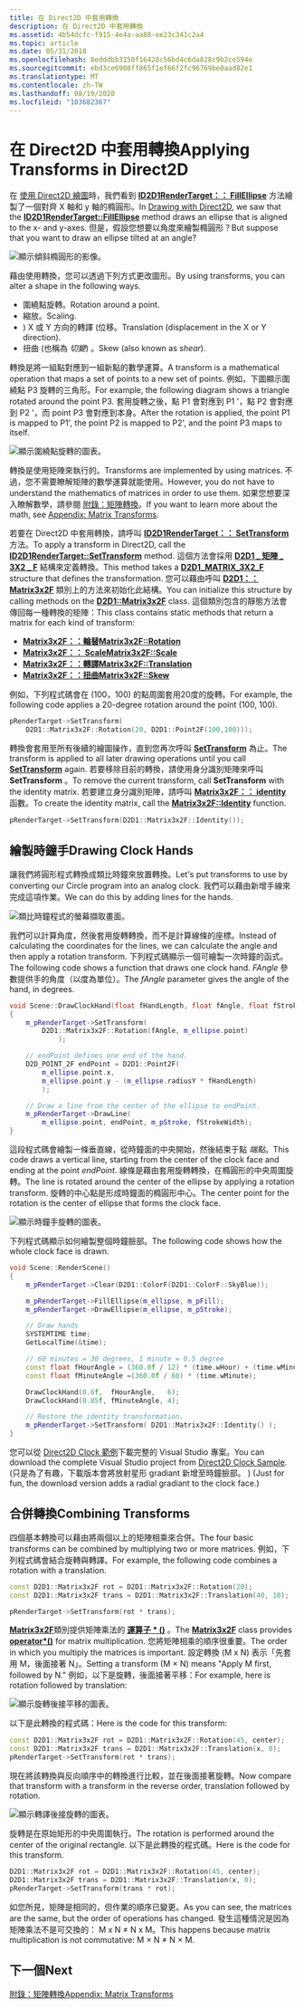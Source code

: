 ```yaml
---
title: 在 Direct2D 中套用轉換
description: 在 Direct2D 中套用轉換
ms.assetid: 4b54dcfc-f915-4e4a-aa88-ee23c341c2a4
ms.topic: article
ms.date: 05/31/2018
ms.openlocfilehash: 8edddbb3150f16428c56bd4c6da828c9b2ce594e
ms.sourcegitcommit: ebd3ce6908ff865f1ef66f2fc96769be0aad82e1
ms.translationtype: MT
ms.contentlocale: zh-TW
ms.lasthandoff: 08/19/2020
ms.locfileid: "103682367"
---
```

# <a name="applying-transforms-in-direct2d"></a><span data-ttu-id="46030-103">在 Direct2D 中套用轉換</span><span class="sxs-lookup"><span data-stu-id="46030-103">Applying Transforms in Direct2D</span></span>

<span data-ttu-id="46030-104">在 [使用 Direct2D 繪圖](drawing-with-direct2d.md)時，我們看到 [**ID2D1RenderTarget：： FillEllipse**](/windows/win32/api/d2d1/nf-d2d1-id2d1rendertarget-fillellipse(constd2d1_ellipse__id2d1brush)) 方法繪製了一個對齊 X 軸和 y 軸的橢圓形。</span><span class="sxs-lookup"><span data-stu-id="46030-104">In [Drawing with Direct2D](drawing-with-direct2d.md), we saw that the [**ID2D1RenderTarget::FillEllipse**](/windows/win32/api/d2d1/nf-d2d1-id2d1rendertarget-fillellipse(constd2d1_ellipse__id2d1brush)) method draws an ellipse that is aligned to the x- and y-axes.</span></span> <span data-ttu-id="46030-105">但是，假設您想要以角度來繪製橢圓形？</span><span class="sxs-lookup"><span data-stu-id="46030-105">But suppose that you want to draw an ellipse tilted at an angle?</span></span>

![顯示傾斜橢圓形的影像。](images/graphics16.png)

<span data-ttu-id="46030-107">藉由使用轉換，您可以透過下列方式更改圖形。</span><span class="sxs-lookup"><span data-stu-id="46030-107">By using transforms, you can alter a shape in the following ways.</span></span>

-   <span data-ttu-id="46030-108">圍繞點旋轉。</span><span class="sxs-lookup"><span data-stu-id="46030-108">Rotation around a point.</span></span>
-   <span data-ttu-id="46030-109">縮放。</span><span class="sxs-lookup"><span data-stu-id="46030-109">Scaling.</span></span>
-   <span data-ttu-id="46030-110">) X 或 Y 方向的轉譯 (位移。</span><span class="sxs-lookup"><span data-stu-id="46030-110">Translation (displacement in the X or Y direction).</span></span>
-   <span data-ttu-id="46030-111">扭曲 (也稱為 *切變*) 。</span><span class="sxs-lookup"><span data-stu-id="46030-111">Skew (also known as *shear*).</span></span>

<span data-ttu-id="46030-112">轉換是將一組點對應到一組新點的數學運算。</span><span class="sxs-lookup"><span data-stu-id="46030-112">A transform is a mathematical operation that maps a set of points to a new set of points.</span></span> <span data-ttu-id="46030-113">例如，下圖顯示圍繞點 P3 旋轉的三角形。</span><span class="sxs-lookup"><span data-stu-id="46030-113">For example, the following diagram shows a triangle rotated around the point P3.</span></span> <span data-ttu-id="46030-114">套用旋轉之後，點 P1 會對應到 P1 '，點 P2 會對應到 P2 '，而 point P3 會對應到本身。</span><span class="sxs-lookup"><span data-stu-id="46030-114">After the rotation is applied, the point P1 is mapped to P1', the point P2 is mapped to P2', and the point P3 maps to itself.</span></span>

![顯示圍繞點旋轉的圖表。](images/graphics17.png)

<span data-ttu-id="46030-116">轉換是使用矩陣來執行的。</span><span class="sxs-lookup"><span data-stu-id="46030-116">Transforms are implemented by using matrices.</span></span> <span data-ttu-id="46030-117">不過，您不需要瞭解矩陣的數學運算就能使用。</span><span class="sxs-lookup"><span data-stu-id="46030-117">However, you do not have to understand the mathematics of matrices in order to use them.</span></span> <span data-ttu-id="46030-118">如果您想要深入瞭解數學，請參閱 [附錄：矩陣轉換](appendix--matrix-transforms.md)。</span><span class="sxs-lookup"><span data-stu-id="46030-118">If you want to learn more about the math, see [Appendix: Matrix Transforms](appendix--matrix-transforms.md).</span></span>

<span data-ttu-id="46030-119">若要在 Direct2D 中套用轉換，請呼叫 [**ID2D1RenderTarget：： SetTransform**](/windows/desktop/Direct2D/id2d1rendertarget-settransform) 方法。</span><span class="sxs-lookup"><span data-stu-id="46030-119">To apply a transform in Direct2D, call the [**ID2D1RenderTarget::SetTransform**](/windows/desktop/Direct2D/id2d1rendertarget-settransform) method.</span></span> <span data-ttu-id="46030-120">這個方法會採用 [**D2D1 \_ 矩陣 \_ 3X2 \_ F**](/windows/desktop/Direct2D/d2d1-matrix-3x2-f) 結構來定義轉換。</span><span class="sxs-lookup"><span data-stu-id="46030-120">This method takes a [**D2D1\_MATRIX\_3X2\_F**](/windows/desktop/Direct2D/d2d1-matrix-3x2-f) structure that defines the transformation.</span></span> <span data-ttu-id="46030-121">您可以藉由呼叫 [**D2D1：： Matrix3x2F**](/windows/desktop/api/d2d1helper/nl-d2d1helper-matrix3x2f) 類別上的方法來初始化此結構。</span><span class="sxs-lookup"><span data-stu-id="46030-121">You can initialize this structure by calling methods on the [**D2D1::Matrix3x2F**](/windows/desktop/api/d2d1helper/nl-d2d1helper-matrix3x2f) class.</span></span> <span data-ttu-id="46030-122">這個類別包含的靜態方法會傳回每一種轉換的矩陣：</span><span class="sxs-lookup"><span data-stu-id="46030-122">This class contains static methods that return a matrix for each kind of transform:</span></span>

-   [<span data-ttu-id="46030-123">**Matrix3x2F：：輪替**</span><span class="sxs-lookup"><span data-stu-id="46030-123">**Matrix3x2F::Rotation**</span></span>](/windows/desktop/api/d2d1helper/nf-d2d1helper-matrix3x2f-rotation)
-   <span data-ttu-id="46030-124">[**Matrix3x2F：： Scale**](/windows/win32/api/d2d1helper/nf-d2d1helper-matrix3x2f-scale(d2d1_size_f_d2d1_point_2f))</span><span class="sxs-lookup"><span data-stu-id="46030-124">[**Matrix3x2F::Scale**](/windows/win32/api/d2d1helper/nf-d2d1helper-matrix3x2f-scale(d2d1_size_f_d2d1_point_2f))</span></span>
-   <span data-ttu-id="46030-125">[**Matrix3x2F：：轉譯**](/windows/win32/api/d2d1helper/nf-d2d1helper-matrix3x2f-translation(d2d1_size_f))</span><span class="sxs-lookup"><span data-stu-id="46030-125">[**Matrix3x2F::Translation**](/windows/win32/api/d2d1helper/nf-d2d1helper-matrix3x2f-translation(d2d1_size_f))</span></span>
-   [<span data-ttu-id="46030-126">**Matrix3x2F：：扭曲**</span><span class="sxs-lookup"><span data-stu-id="46030-126">**Matrix3x2F::Skew**</span></span>](/windows/desktop/api/d2d1helper/nf-d2d1helper-matrix3x2f-skew)

<span data-ttu-id="46030-127">例如，下列程式碼會在 (100，100) 的點周圍套用20度的旋轉。</span><span class="sxs-lookup"><span data-stu-id="46030-127">For example, the following code applies a 20-degree rotation around the point (100, 100).</span></span>


```C++
pRenderTarget->SetTransform(
    D2D1::Matrix3x2F::Rotation(20, D2D1::Point2F(100,100)));
```

<span data-ttu-id="46030-128">轉換會套用至所有後續的繪圖操作，直到您再次呼叫 [**SetTransform**](/windows/desktop/Direct2D/id2d1rendertarget-settransform) 為止。</span><span class="sxs-lookup"><span data-stu-id="46030-128">The transform is applied to all later drawing operations until you call [**SetTransform**](/windows/desktop/Direct2D/id2d1rendertarget-settransform) again.</span></span> <span data-ttu-id="46030-129">若要移除目前的轉換，請使用身分識別矩陣來呼叫 **SetTransform** 。</span><span class="sxs-lookup"><span data-stu-id="46030-129">To remove the current transform, call **SetTransform** with the identity matrix.</span></span> <span data-ttu-id="46030-130">若要建立身分識別矩陣，請呼叫 [**Matrix3x2F：： identity**](/windows/desktop/api/d2d1helper/nf-d2d1helper-identitymatrix) 函數。</span><span class="sxs-lookup"><span data-stu-id="46030-130">To create the identity matrix, call the [**Matrix3x2F::Identity**](/windows/desktop/api/d2d1helper/nf-d2d1helper-identitymatrix) function.</span></span>


```C++
pRenderTarget->SetTransform(D2D1::Matrix3x2F::Identity());
```

## <a name="drawing-clock-hands"></a><span data-ttu-id="46030-131">繪製時鐘手</span><span class="sxs-lookup"><span data-stu-id="46030-131">Drawing Clock Hands</span></span>

<span data-ttu-id="46030-132">讓我們將圓形程式轉換成類比時鐘來放置轉換。</span><span class="sxs-lookup"><span data-stu-id="46030-132">Let's put transforms to use by converting our Circle program into an analog clock.</span></span> <span data-ttu-id="46030-133">我們可以藉由新增手線來完成這項作業。</span><span class="sxs-lookup"><span data-stu-id="46030-133">We can do this by adding lines for the hands.</span></span>

![類比時鐘程式的螢幕擷取畫面。](images/graphics18.png)

<span data-ttu-id="46030-135">我們可以計算角度，然後套用旋轉轉換，而不是計算線條的座標。</span><span class="sxs-lookup"><span data-stu-id="46030-135">Instead of calculating the coordinates for the lines, we can calculate the angle and then apply a rotation transform.</span></span> <span data-ttu-id="46030-136">下列程式碼顯示一個可繪製一次時鐘的函式。</span><span class="sxs-lookup"><span data-stu-id="46030-136">The following code shows a function that draws one clock hand.</span></span> <span data-ttu-id="46030-137">*FAngle* 參數提供手的角度（以度為單位）。</span><span class="sxs-lookup"><span data-stu-id="46030-137">The *fAngle* parameter gives the angle of the hand, in degrees.</span></span>

```C++
void Scene::DrawClockHand(float fHandLength, float fAngle, float fStrokeWidth)
{
    m_pRenderTarget->SetTransform(
        D2D1::Matrix3x2F::Rotation(fAngle, m_ellipse.point)
            );

    // endPoint defines one end of the hand.
    D2D_POINT_2F endPoint = D2D1::Point2F(
        m_ellipse.point.x,
        m_ellipse.point.y - (m_ellipse.radiusY * fHandLength)
        );

    // Draw a line from the center of the ellipse to endPoint.
    m_pRenderTarget->DrawLine(
        m_ellipse.point, endPoint, m_pStroke, fStrokeWidth);
}
```

<span data-ttu-id="46030-138">這段程式碼會繪製一條垂直線，從時鐘面的中央開始，然後結束于點 *端點*。</span><span class="sxs-lookup"><span data-stu-id="46030-138">This code draws a vertical line, starting from the center of the clock face and ending at the point *endPoint*.</span></span> <span data-ttu-id="46030-139">線條是藉由套用旋轉轉換，在橢圓形的中央周圍旋轉。</span><span class="sxs-lookup"><span data-stu-id="46030-139">The line is rotated around the center of the ellipse by applying a rotation transform.</span></span> <span data-ttu-id="46030-140">旋轉的中心點是形成時鐘面的橢圓形中心。</span><span class="sxs-lookup"><span data-stu-id="46030-140">The center point for the rotation is the center of ellipse that forms the clock face.</span></span>

![顯示時鐘手旋轉的圖表。](images/graphics19.png)

<span data-ttu-id="46030-142">下列程式碼顯示如何繪製整個時鐘臉部。</span><span class="sxs-lookup"><span data-stu-id="46030-142">The following code shows how the whole clock face is drawn.</span></span>

```C++
void Scene::RenderScene()
{
    m_pRenderTarget->Clear(D2D1::ColorF(D2D1::ColorF::SkyBlue));

    m_pRenderTarget->FillEllipse(m_ellipse, m_pFill);
    m_pRenderTarget->DrawEllipse(m_ellipse, m_pStroke);

    // Draw hands
    SYSTEMTIME time;
    GetLocalTime(&time);

    // 60 minutes = 30 degrees, 1 minute = 0.5 degree
    const float fHourAngle = (360.0f / 12) * (time.wHour) + (time.wMinute * 0.5f);
    const float fMinuteAngle =(360.0f / 60) * (time.wMinute);

    DrawClockHand(0.6f,  fHourAngle,   6);
    DrawClockHand(0.85f, fMinuteAngle, 4);

    // Restore the identity transformation.
    m_pRenderTarget->SetTransform( D2D1::Matrix3x2F::Identity() );
}
```

<span data-ttu-id="46030-143">您可以從 [Direct2D Clock 範例](direct2d-clock-sample.md)下載完整的 Visual Studio 專案。</span><span class="sxs-lookup"><span data-stu-id="46030-143">You can download the complete Visual Studio project from [Direct2D Clock Sample](direct2d-clock-sample.md).</span></span> <span data-ttu-id="46030-144"> (只是為了有趣，下載版本會將放射星形 gradiant 新增至時鐘臉部。 ) </span><span class="sxs-lookup"><span data-stu-id="46030-144">(Just for fun, the download version adds a radial gradiant to the clock face.)</span></span>

## <a name="combining-transforms"></a><span data-ttu-id="46030-145">合併轉換</span><span class="sxs-lookup"><span data-stu-id="46030-145">Combining Transforms</span></span>

<span data-ttu-id="46030-146">四個基本轉換可以藉由將兩個以上的矩陣相乘來合併。</span><span class="sxs-lookup"><span data-stu-id="46030-146">The four basic transforms can be combined by multiplying two or more matrices.</span></span> <span data-ttu-id="46030-147">例如，下列程式碼會結合旋轉與轉譯。</span><span class="sxs-lookup"><span data-stu-id="46030-147">For example, the following code combines a rotation with a translation.</span></span>

```C++
const D2D1::Matrix3x2F rot = D2D1::Matrix3x2F::Rotation(20);
const D2D1::Matrix3x2F trans = D2D1::Matrix3x2F::Translation(40, 10);

pRenderTarget->SetTransform(rot * trans);
```

<span data-ttu-id="46030-148">[**Matrix3x2F**](/windows/desktop/api/d2d1helper/nl-d2d1helper-matrix3x2f)類別提供矩陣乘法的 [**運算子 \* ()**](/windows/desktop/api/d2d1helper/nf-d2d1helper-matrix3x2f-operator-mult) 。</span><span class="sxs-lookup"><span data-stu-id="46030-148">The [**Matrix3x2F**](/windows/desktop/api/d2d1helper/nl-d2d1helper-matrix3x2f) class provides [**operator\*()**](/windows/desktop/api/d2d1helper/nf-d2d1helper-matrix3x2f-operator-mult) for matrix multiplication.</span></span> <span data-ttu-id="46030-149">您將矩陣相乘的順序很重要。</span><span class="sxs-lookup"><span data-stu-id="46030-149">The order in which you multiply the matrices is important.</span></span> <span data-ttu-id="46030-150">設定轉換 (M x N) 表示「先套用 M，後面接著 N」。</span><span class="sxs-lookup"><span data-stu-id="46030-150">Setting a transform (M × N) means "Apply M first, followed by N."</span></span> <span data-ttu-id="46030-151">例如，以下是旋轉，後面接著平移：</span><span class="sxs-lookup"><span data-stu-id="46030-151">For example, here is rotation followed by translation:</span></span>

![顯示旋轉後接平移的圖表。](images/graphics20.png)

<span data-ttu-id="46030-153">以下是此轉換的程式碼：</span><span class="sxs-lookup"><span data-stu-id="46030-153">Here is the code for this transform:</span></span>

```C++
const D2D1::Matrix3x2F rot = D2D1::Matrix3x2F::Rotation(45, center);
const D2D1::Matrix3x2F trans = D2D1::Matrix3x2F::Translation(x, 0);
pRenderTarget->SetTransform(rot * trans);
```

<span data-ttu-id="46030-154">現在將該轉換與反向順序中的轉換進行比較，並在後面接著旋轉。</span><span class="sxs-lookup"><span data-stu-id="46030-154">Now compare that transform with a transform in the reverse order, translation followed by rotation.</span></span>

![顯示轉譯後接旋轉的圖表。](images/graphics21.png)

<span data-ttu-id="46030-156">旋轉是在原始矩形的中央周圍執行。</span><span class="sxs-lookup"><span data-stu-id="46030-156">The rotation is performed around the center of the original rectangle.</span></span> <span data-ttu-id="46030-157">以下是此轉換的程式碼。</span><span class="sxs-lookup"><span data-stu-id="46030-157">Here is the code for this transform.</span></span>

```C++
D2D1::Matrix3x2F rot = D2D1::Matrix3x2F::Rotation(45, center);
D2D1::Matrix3x2F trans = D2D1::Matrix3x2F::Translation(x, 0);
pRenderTarget->SetTransform(trans * rot);
```

<span data-ttu-id="46030-158">如您所見，矩陣是相同的，但作業的順序已變更。</span><span class="sxs-lookup"><span data-stu-id="46030-158">As you can see, the matrices are the same, but the order of operations has changed.</span></span> <span data-ttu-id="46030-159">發生這種情況是因為矩陣乘法不是可交換的： M x N ≠ N x M。</span><span class="sxs-lookup"><span data-stu-id="46030-159">This happens because matrix multiplication is not commutative: M × N ≠ N × M.</span></span>

## <a name="next"></a><span data-ttu-id="46030-160">下一個</span><span class="sxs-lookup"><span data-stu-id="46030-160">Next</span></span>

[<span data-ttu-id="46030-161">附錄：矩陣轉換</span><span class="sxs-lookup"><span data-stu-id="46030-161">Appendix: Matrix Transforms</span></span>](appendix--matrix-transforms.md)